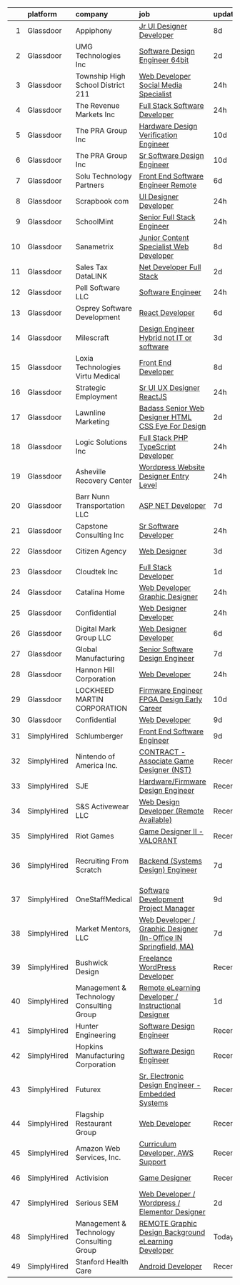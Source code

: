 

|    | platform    | company                                  | job                                                                                                                                                                                                                                                                                                                                                                                                                                                                                                                                                                                                                                                                                                                                                                                                                                                                                                                                                                                                                                  | update_time   | location                        |
|---:|:------------|:-----------------------------------------|:-------------------------------------------------------------------------------------------------------------------------------------------------------------------------------------------------------------------------------------------------------------------------------------------------------------------------------------------------------------------------------------------------------------------------------------------------------------------------------------------------------------------------------------------------------------------------------------------------------------------------------------------------------------------------------------------------------------------------------------------------------------------------------------------------------------------------------------------------------------------------------------------------------------------------------------------------------------------------------------------------------------------------------------|:--------------|:--------------------------------|
|  1 | Glassdoor   | Appiphony                                | [Jr  UI Designer   Developer](https://www.glassdoor.com/partner/jobListing.htm?pos=120&ao=1110586&s=58&guid=000001832117119c98f38f9c4ee3a592&src=GD_JOB_AD&t=SR&vt=w&ea=1&cs=1_ad012fb8&cb=1662707503873&jobListingId=1008106905500&cpc=F4EED0218A761C36&jrtk=3-0-1gcghe4e7kbl7801-1gcghe4eqh4dk800-ace4701ba98733a2--6NYlbfkN0DBc7w0xclGgia4rxR5d721pIg1ynEBDV_Wu1axbExK5d0pbSc7c3t6wMwCdRzWOG5gAiI9DzWZozo1Hs_dX5xFBK-3mPdmWahEd8iOAY9Y4S9YneM6Xl_nYOCUXvbXwOJj2Ds0fi_QRx_9l_ZfSqHqnCt5_KkPwgPFVZdduwuKrjoxYKHndxRL_08kRAVw_BuxPEgQus48VATCrlg4BPVnw7V1xd1oT-zt5roh3KY6sR26lUR3xMOOPoxGBNLgniPyPEyH70mwxT56icXorgWZzV2FQSTvo1R-xX1K8nItpZwhV64ZY47uIf6wpaHC1fixZyRRwGktqUDShuJejGnUoXnGIjJCTbWE-ROmDr2RuQScK1604FewTcfReEbBzX_oBceOPh0OTjQBAo-cyFMSJnXjyzcshiDQASuEODpy6ZwdGlCf8en4R-hl6fxuiHKyZ17tBGCsR-8mqd3BKr8IYCinFhK1lzr0TnT7m7GIc8Ft0CQQg-6BiwLUBIMWa-e05BHKF44LZiThMFbOl1ra)                                                                                                                                               | 8d            | Chicago, IL                     |
|  2 | Glassdoor   | UMG Technologies  Inc                    | [Software Design Engineer 64bit](https://www.glassdoor.com/partner/jobListing.htm?pos=104&ao=1110586&s=58&guid=000001832117119c98f38f9c4ee3a592&src=GD_JOB_AD&t=SR&vt=w&ea=1&cs=1_ef86f0a1&cb=1662707503871&jobListingId=1008120966652&cpc=10100C7693495614&jrtk=3-0-1gcghe4e7kbl7801-1gcghe4eqh4dk800-a8ed8dc342bcd852--6NYlbfkN0BKgzQyzTF1Q9mOsR1amaS-juVGLjHt5Cdom-gEF9y-xf5pWHmxrPs5fxS73xL1UjhtPkMVaCSboJaUS4Xs7oGzI_MkOW-cLWVRJXHFqvIud654UWMZRaFcBQk7RO9twmF5UZIxEhSLpLLHAiDzXNqUljmb9JpXGT67Pa-dQNHYJG5NawkGsBxF18PNbdDodI5KiOYz9vwtLgQk9zlzb8ResMixvbADQGZPhanjvebIxMOUSsPzsbIS6cEqzmm0nxLzWpIh4sTRu7AXzMNya7P1Wi_Iiz4iajBNmXOYlxVuG4S_mGrzx9btUGlDT8djq4o8-6VQzxmD7kcY4lnb2akVSBsN9cxSrJhhvgcq8sq3GrrQSwZGl8kyoQd4Eb0OFEDhCXPEra7TfYaaykWkrsO1v5_wi3FE5FpdtKV6PmEaEwjY8pTnWGB3HV-qQk0_gwWaLZLAVFwEsoYp17N1tpD5ybvX03YE0iCLUeQTpZ6FPe8pKFdMwasGJs2AZ99kOJYGnwtNHELgHA%3D%3D)                                                                                                                                                | 2d            | Danvers, MA                     |
|  3 | Glassdoor   | Township High School District 211        | [Web Developer  Social Media Specialist](https://www.glassdoor.com/partner/jobListing.htm?pos=122&ao=1110586&s=58&guid=000001832117119c98f38f9c4ee3a592&src=GD_JOB_AD&t=SR&vt=w&ea=1&cs=1_fadc4d5b&cb=1662707503874&jobListingId=1008126791574&cpc=39721386339D0809&jrtk=3-0-1gcghe4e7kbl7801-1gcghe4eqh4dk800-31c2bc176e2bcbab--6NYlbfkN0BvRTtPYviBXXga901bZda-x9dVbr3mkLrPNoe7KgsTz68QsHh34GSM90vVwyTaEndtYI0pe953W1rkkBGAbyuAKY_ZszoiwJmg3JbfF4AW655q9sZlWK9uJIjd_GGvixM2nNpmP1A7p0parvgProH3THElPIkKORt04eYR36BtKMpoYfce3ruRUK7Teg9YQlmaJ5nRTG_5S6suJL2LiNeuLWqnE-JR9qpXATO_P0PwVgeACyPq3pFu2kC0Np4lTGKz-KAh3W7c_C_cT_xB3_KC9I1dkBTDtSg1fztzT2TXWzyVgJDE1NBtSMLVtY5J1ThmxRFF5_vf36XoDT35-D4fBVYtStp4alhgPhFRh7CEpJ2dQ-rzy-ObO8lQgOMrVi3hJrTmBVcd_CbIeOR8spJYhWx7RTBuNuGTUXzHE8avUhXspKh4T3MWDmmneDxIW9-1Ts7r0smZ35ApQClm7z0VIdJndQKTB89qW5rhAPNKg4hWgQ_Y74RbJkq67qEIECY%3D)                                                                                                                                                      | 24h           | Palatine, IL                    |
|  4 | Glassdoor   | The Revenue Markets  Inc                 | [Full Stack Software Developer](https://www.glassdoor.com/partner/jobListing.htm?pos=124&ao=1110586&s=58&guid=000001832117119c98f38f9c4ee3a592&src=GD_JOB_AD&t=SR&vt=w&ea=1&cs=1_63441c38&cb=1662707503874&jobListingId=1008126003869&cpc=878687325D2A5CC7&jrtk=3-0-1gcghe4e7kbl7801-1gcghe4eqh4dk800-10fa14a25c31037e--6NYlbfkN0CO3DEfAY9A68AIVwcxeRGvQUfeLcLgbZIyCfLEHxv2SUABPt3EZ5sYOr3cW5P8J2s8ZgEg_DmIeIHemo1LAFYxlJd4uwW9T5Yk-DDOXIB_elNTHeO_W_yVv0ErFeBBpq9iwOA91RawMgUinkbJnwyKyyrQiP7ZKi_dLKMjdHKpoaYz6xzGI9lR-7DxMrfeN-DxFRmjmgFRBZ9jGT-cCYnhpAvG1KPFN2zXiFGy0FlsQeEZu_X8VfnGynl7cLH1VU-MWOuKFPsw4Wj96fkC-_GGCO_yc-xn3A5l0aFgYyc3bwhcZH9LwYURlLCWFc2s80f7BUm770N1hH03EBbOVgtPW4s4XgDiwhHvucCCSramBUHvTSbrBaTBOoqKsqkbRqJJz893Dt6VTq8iB3HvQ0NGw1MHR2qfU4Qr6LdMaSCLTPsx7We4XnIA0hHBXSF2UUOIeVKakFqf22cPjsUDn5SOHnLDECZfOM4VNMHT9Ra1W_VYJitaE9Mk6nYZempp-NdBsGPqDPw4ew%3D%3D)                                                                                                                                                 | 24h           | Accord, NY                      |
|  5 | Glassdoor   | The PRA Group  Inc                       | [Hardware Design Verification Engineer](https://www.glassdoor.com/partner/jobListing.htm?pos=119&ao=1110586&s=58&guid=000001832117119c98f38f9c4ee3a592&src=GD_JOB_AD&t=SR&vt=w&ea=1&cs=1_6312f4c6&cb=1662707503873&jobListingId=1008100904015&cpc=AB6E7ED505984E67&jrtk=3-0-1gcghe4e7kbl7801-1gcghe4eqh4dk800-8b176f5db915cdf3--6NYlbfkN0BK9GXDcakwdiqmeo8o-2GvkYnmPkq7xevAHdeF_847qpKPL2SRITVHQHTcxmIx5YkvgyJsBrtmTvu9iRXpfqhyAenhqH2UhllhrUzti-LAYvij4_6zfLf_lUx7fZaSvEjjAXo9NeA73DNuaj8w0nMH-EHmqLj_N54gWVN9OwOua1ZDtv0MDvjl2ptGkp9wZP0Bk_TqlWqVTBWMqP_87auCBbYlZfYwtBX5TUhQsWtlso7mMSmFP7cfg7B6Q-pcZgcB_wwTT-n43WYe1FGNOfXuvU_o3Q8kgWY7Hisp4gU-KfbZHhIkJZyPxxdiErkc2JGuxoPHowHFXmPYAyJzxJUPmzxl-ZiWyEsFRr2gXCWvHvZMaHj6ZbyAsCUZB0Gw3tnZC5cUFy3opUQeERX7pCx86vP3HTBTjUUCC1RSjizpcxbx7IKBvBuVS2kBd9aTlF1vuHxWQsyKpi7ocGE0N7UJXvT6emg-vRdsr5xiryPpD1IPIiOwkABK)                                                                                                                                                                     | 10d           | Santa Clara, CA                 |
|  6 | Glassdoor   | The PRA Group  Inc                       | [Sr  Software Design Engineer](https://www.glassdoor.com/partner/jobListing.htm?pos=113&ao=1110586&s=58&guid=000001832117119c98f38f9c4ee3a592&src=GD_JOB_AD&t=SR&vt=w&ea=1&cs=1_4339cc22&cb=1662707503873&jobListingId=1008100904038&cpc=1B5ACBA47960D310&jrtk=3-0-1gcghe4e7kbl7801-1gcghe4eqh4dk800-5c1424d15445348f--6NYlbfkN0BK9GXDcakwdiqmeo8o-2GvkYnmPkq7xevAHdeF_847qpKPL2SRITVHs_nnIZE9C4C1lFPDEZHiEcX60sWsoEuHHWb7_WGDO3SMbELyh99wXn9XCdOpu-nuQoEo4YjU_Gtl6aHqGw-HeR6EF8V3_fnFjgM7gar-qSViI9Mz_zziDP5EuSaUuj2t_wwtkrt3PVc3GiZ70lNzOhT3Nh9wKMWsL8wEiwfNme2dfrPfylB50ghx4XSDuI-KsYy-q6UGfsTrP4lo0EoI7DW_-0YCwFxYjwfLYFABKHeUBtjAmzA0FCBLb80Hp3cLc3NWk9abE31SjuGuuqYqpU4Ub6KPvBA3s2rHLKM6PBsUSKup5mIfdG9kU6_U5wGbjptkfYQxXGtMXYpTkJpE-r7RDY98T3pAvAnoW859FN8dKm_2wWD7cyAxfGfaZCA4F-qKXILYUNOEsEn2EP-QMsxa0o-EY1NUkMkpueAEw1ToGvdAAWIJ0qocbyQVMTFq)                                                                                                                                                                              | 10d           | Novi, MI                        |
|  7 | Glassdoor   | Solu Technology Partners                 | [Front End Software Engineer  Remote ](https://www.glassdoor.com/partner/jobListing.htm?pos=127&ao=1110586&s=58&guid=000001832117119c98f38f9c4ee3a592&src=GD_JOB_AD&t=SR&vt=w&ea=1&cs=1_abca43c1&cb=1662707503874&jobListingId=1008114121739&cpc=A938E184CF850189&jrtk=3-0-1gcghe4e7kbl7801-1gcghe4eqh4dk800-625412b61365ca04--6NYlbfkN0BF44N46mYh9C644D-0F1HW5hklSuSLnbSsfBa1e0VGNHmtU3Z5yuy0P5jjtP3CDnZYrwvkE1T6Bfr-kWnFjmksFWQUwIb_CNsGa57mV3uvRY2J26Uh8yRICvRf1VxvuD4HvHiuzwUYACIluLSpQcBlI4i72yxCXFS7SdqVITvSVuiIgqMhA7HLJ63ijddt7ND1Nb0kPYTcrdBpaBMQsBNnkR1p5wqHslbIIDjtwX_dYtZApEX3Cy-Obz416NT2Izn03VbtdEoTYaZgm58j_S7vvCzOxclnZoUvDv0SvXRH9TL1v53LgV8IvDGgM4Alz-L7MYNouwNx8sTgvHuVLIAIbFSsICMCfPzfibvn4I5lnjz_E1e5IJp6tMvq0Y9UAHFcVNCpHeZDKHRrDCnxAiCY9H2OZipefdQCu-rUKBdyIgeTD9XWpPnEmfHMX5vib4tuAe7pCpuvgIYmyDJLzXDEvGe2UC6b0zxmdJRkPgUP6ab9C2kt07OTkrALt8NsIeorp78EqZR33Yhd9S0kBe8x)                                                                                                                                      | 6d            | Rochester, NY                   |
|  8 | Glassdoor   | Scrapbook com                            | [UI Designer Developer](https://www.glassdoor.com/partner/jobListing.htm?pos=109&ao=1110586&s=58&guid=000001832117119c98f38f9c4ee3a592&src=GD_JOB_AD&t=SR&vt=w&ea=1&cs=1_c020c950&cb=1662707503872&jobListingId=1008127117355&cpc=9C938E8DE9AD6C02&jrtk=3-0-1gcghe4e7kbl7801-1gcghe4eqh4dk800-c37b86e09c42734d--6NYlbfkN0C1yppl-0ekVUoPe3ZKhKQjCocelex8BczS8oiB1y4H6DeepbMPS1CfVuhEiwkxvND-AJpum8prl33x0-Ufp36UFK9TMs8BSyOON6j7qxpSyOEcFAp-ZjUxDr0DBTzdDtEb4t-Z3NZOPqvaCV_HD8w8vrj6u6sytNpt0rLlo2jjKHUF5CVexhoC-qlce9sxYZfwKJrB_RZ1HPNhMr2So510TUKiSQ-8sVdCIg2jAIk11yDo2dYN50w40f2radTpAlEgYPj_uiLCBmAtRnkHEWfkRzUgJwxgZzbhIn-MCnzKM-uPFBGmYMGGjpYW6R4ifQjucPaNgmmrlcxJ3QBFpMzp0A9GWWqDo8vwwtqPNLjwYKGuTjdlYc213oZYc0_lew3GrmYg-re0UBrc-bixC6RrRB9gc-YdVl_9c1FQ1HC3zNSTC2A2KDILPnOvsSdS7h9b8ohCVLfKppaTZoF0fT2QCBuMmhzcJSmZJsDZkqEiGTQH6ctqeo5TGL_Yd4DAwnbssf6vzWi5Ww%3D%3D)                                                                                                                                                         | 24h           | Gilbert, AZ                     |
|  9 | Glassdoor   | SchoolMint                               | [Senior Full Stack Engineer](https://www.glassdoor.com/partner/jobListing.htm?pos=115&ao=1110586&s=58&guid=000001832117119c98f38f9c4ee3a592&src=GD_JOB_AD&t=SR&vt=w&cs=1_2601b565&cb=1662707503873&jobListingId=1008127934260&cpc=39EF89E0C6A5CFA2&jrtk=3-0-1gcghe4e7kbl7801-1gcghe4eqh4dk800-5e5aa0cf1049bbc1--6NYlbfkN0AZhccrYCUSJlZEde1UnGXnwlG1V9FU8luw-eezWnVYr5cEIZbxF0udWyZjE0JTm0OQg2ohVpkHgoI60aFaDnqQ90dMsb1vgj3S4S7Ot2xMoJgsHmBVPqUdNr6Lype55lDz9p7xN6F5bsvQd1MQOyZIHzsov1qyqLhMUdBzENRM1_EWw1YcyYRzQSmjTUxYD8aGaZ851gLc8H-r4IRGfzQZCWMjC7IbCfHtKrYeNnGn0IJYO8jlCfUfkDYnKDKwOPmPlO2EszjuUnlzKo3ERE9ftcG7mVtzvzYHgEz6gphN1Zc6Qm-G0DZ_lrRH7dJx0VqQQoLDBq9cXA2PBuKgmn58IgmXbfL61f0v5ChABDYsahGiHyp-1eGAzKJVJvLT57jrptX1kW5VdhZCGJ5EVN5mue1PwuiFmwzjLjvDTESajDsNHVBkjeKF2s-_f4BvAOw%3D)                                                                                                                                                                                                                                       | 24h           | Lafayette, LA                   |
| 10 | Glassdoor   | Sanametrix                               | [Junior Content Specialist Web Developer](https://www.glassdoor.com/partner/jobListing.htm?pos=123&ao=1110586&s=58&guid=000001832117119c98f38f9c4ee3a592&src=GD_JOB_AD&t=SR&vt=w&ea=1&cs=1_84c4c075&cb=1662707503874&jobListingId=1008107815764&cpc=1160948BCBA38B5B&jrtk=3-0-1gcghe4e7kbl7801-1gcghe4eqh4dk800-b245c521c04dd0c2--6NYlbfkN0CyQKdz8_lqdlgY-c-amsQST66Z8QjChsyYA8vzcGklWI54h1yaGRml5nZ8zCgFfjKK9ZLdt4yoVKrNz6IE8WYqPgnbtAenCgXBCuUJyRj9v1G_X1xDpaq7D6TVuE3LE96DJszuenHbsextHgw9-_0LokNeJq8xNTHga_useAxykmPnHKlxTeGpxpVL3bGTZHIGUF1KElDDDmHZpMiZi0v2t34HK77yvNlFluf7mjOuf-8oUrRSaq5gxFfKXbWDjJTjiWOwpXDBZWqww-brHo6XnjV_-vq0gujNqmBMWkzkHP6iZkFksrLU219nIeAvnTaCGI1cHvj0kS_DRtxgi1M7GbIg18dOcgkeuQoNEO5ojleq-x0GujBt3akTABH6vmXpgVQ1LBeoQR6rggSpS3HqT-yq767zCN4gJmFvhSip3PV9FDN2QueVj2KwRGPEQysKdYkqaHCdunKnHK8NgKER_ztuUwYpv25Fy7Y4FKzDAfKPXz2SB325BNqxm4NAGCQT3O6L5eE95y6GiLR9SoGr)                                                                                                                                   | 8d            | Remote                          |
| 11 | Glassdoor   | Sales Tax DataLINK                       | [Net Developer   Full Stack](https://www.glassdoor.com/partner/jobListing.htm?pos=108&ao=1110586&s=58&guid=000001832117119c98f38f9c4ee3a592&src=GD_JOB_AD&t=SR&vt=w&ea=1&cs=1_651e6334&cb=1662707503872&jobListingId=1008120751785&cpc=EB1BD5B9C2162114&jrtk=3-0-1gcghe4e7kbl7801-1gcghe4eqh4dk800-f6fb0d7549386a78--6NYlbfkN0AUtOwnVikmh6o0eZyn5R2kYs_bqakFm715HP7fqINQgOVzfeLNW7vDsVCSGxRxtr_ji-OXb6cgc88goqyc93a5zxTzxOXKT5s9UilVKNHVB0gTB88RbIliyFyxxLQyytR6oYCcuy4vxB7a2nrdgRRI-pzgfQ94UXle0OypO95G-RVMyj7FarPSfK3zVz_fI1GzGtxpi-6OGkCN2a_zHKg3hPg7NqR8pqQhsGrjKtleK1W_x7Gm76LNEpI3aAP3UU6VfWaoA3470x0qzwMslgVVtUKgOQGAd_7p7bl2R3xSJWnQneihLigwDh_nlgUTKqVagH_0F_CtZL9I5Hk-wLVBGsbm31V7damvxH2aYLjZDQnodCdSaVyuK8TnWjVGmf2fsBdScW_iac8GfvqNkjhT_WNGMN4E14lxjgui_HiBtyj-qBZ2ZJBoJlx9y_9sH_IFwSOe7WQJ2WI9kzHcMABFUqvVve2g7ZQPjQkXF8kV5zt4l3GRyAr04RejQm04BX5ALk5GnjHc0A%3D%3D)                                                                                                                                                    | 2d            | Bentonville, AR                 |
| 12 | Glassdoor   | Pell Software  LLC                       | [Software Engineer](https://www.glassdoor.com/partner/jobListing.htm?pos=110&ao=1110586&s=58&guid=000001832117119c98f38f9c4ee3a592&src=GD_JOB_AD&t=SR&vt=w&ea=1&cs=1_a509ccc6&cb=1662707503872&jobListingId=1008126353338&cpc=7AD1D84939BBEEF3&jrtk=3-0-1gcghe4e7kbl7801-1gcghe4eqh4dk800-e487268c4429cf16--6NYlbfkN0D788tVLZnHYB2JKTLmCXo4PydfvtZKcdbYx6lxKaz3ItHoPq3a-80QQ2ucknPUoNGI6aJwjv3iWKzMfwJztscNWEQ-isoaQsHIXwZ233AZyUto-jLoh-zviKOeaKMRwpQCPaHG_2GBpf0NFKC2sxlfV4_0et2O8WCTVluQYAq_qugbY2VhSsygwDS1SoXuJqFy27SYHEVV0p2-A_rPJ0Wv-HgTEWGi9XiHmJEuCtV_AJT1z0-bUKpesCQlrtoxfgTh56IwBKZB1B64zi4sV4pI2R_m4f7QWx6ZSvREKOde2kIKMwyY_z9TlqAiM-yInT5SQYTs0k1Bc2GZjw2iATKAkwiu-0xXPHmuJeItu1Mrky0o5K99ZmezSsXl0-JGWVWgl1rIwaLRLPHtZSXKYBC7KzeYR25rjC2XB-npl1LO7YgUGniy9B0Wnf7EnelKj2txzHsWbAhgM1z_8ZwDSsnFLb6eH4YQQEepsVeJkxZPOqm4y8eWsEXAmB6PfE42xRc%3D)                                                                                                                                                                           | 24h           | Remote                          |
| 13 | Glassdoor   | Osprey Software Development              | [React Developer](https://www.glassdoor.com/partner/jobListing.htm?pos=106&ao=1110586&s=58&guid=000001832117119c98f38f9c4ee3a592&src=GD_JOB_AD&t=SR&vt=w&ea=1&cs=1_31e5b3a6&cb=1662707503872&jobListingId=1008113987847&cpc=3F4BEC3597F56A5D&jrtk=3-0-1gcghe4e7kbl7801-1gcghe4eqh4dk800-3de0893796710b61--6NYlbfkN0A4ozdFxTnglSwjbUy0L1QJRbd3FSP9jCRwqNuyjBc7i2HBcOPywu9dv8lUjU2D2uQ9AUk-gVkFJ1LmcONLsVZNXfdKb36w_NaBO00R8jC0MjgFfarYQ05hs61Gpt3MCIP6BV94lrEHhH-pPAJNi6sBoE2nkoUVusBXR4r30c4CnQRpwAYBlDpdkPmYicX07Oh-vC5P2MXUUXZdMevgTEzyexdB9KQl2W2IjXO5PRhMgNYLPDagapj9gJylemcdSzYLxK9X7LMjkAiXVQrDueW7nGDsN6PuAtEtBQvaMRxq1CEqzqWv2atbVnJeWgmZj3kWewT8_azi3tMNGds8SUsuAEIGdvmNlJalYmqePa_LuQ09BmISpTtHMyxPO4RvM1uLCwrSttvi7Wns2_sNosAFqzZ2B61aShM2dbY96kY-VQHYCAC_W1qECgbft_VhYOdS3h0rZqOLvRlQlocbnD3miKNr_ENeOHvGhu5nqDCOFSqiwaM6AD7ADugTW6QvGwj9agJcZurNpw%3D%3D)                                                                                                                                                               | 6d            | Waltham, MA                     |
| 14 | Glassdoor   | Milescraft                               | [Design Engineer  Hybrid  not IT or software ](https://www.glassdoor.com/partner/jobListing.htm?pos=103&ao=1110586&s=58&guid=000001832117119c98f38f9c4ee3a592&src=GD_JOB_AD&t=SR&vt=w&ea=1&cs=1_0c58d373&cb=1662707503871&jobListingId=1008119107618&cpc=8192C26A3A55C10B&jrtk=3-0-1gcghe4e7kbl7801-1gcghe4eqh4dk800-1d7778ef150121a8--6NYlbfkN0DAJliiOO7W3nVH29MSd7aJbX1pmG_Je10aOuOGImloAzep_EumqJudNWeeGsC-NLi-h-5TmbdXs1w4yGLYxM2o3XFtAvcMyfEqqSVHS3fS20uqD5hsV3vD-Gu5ieo-etERZ1GtOAhlQnB1VT6bzrLXhesqw1VUqW_4mrMwJO00apy7ZSPbhsnFplTB4Us8hEhBCPqjODHkVCI18rEAfC8PYt0BxF5aKhpOE4bcpHNK8UEhimxEfHON7WNR18fwYOwrb88JBMv1poql1LM_yOpZJq4AVg2ITEBu3L7gwyNwcfBXSQRyDKHEqeqM83hYCfBIPjVHdfguuekj7tHCUKkjZ9VtSoE_DTbYxr0o4wgCZn_U9QrJwxH11b4AHvRHwBooO_uxRHryn_G45vK778WajY9rdni-P6w_T4tYCzpIJ5GSCl2jQBo9RmtHMdnbXJstt4-i7zrz3-33Ima8sIZgUEmN-oIUlA6zw7QZ3OTOdu-mEaMnG6Lzg7OQAa7vAk3IgpcW7VbHIA%3D%3D)                                                                                                                                  | 3d            | Elgin, IL                       |
| 15 | Glassdoor   | Loxia Technologies    Virtu Medical      | [Front End Developer](https://www.glassdoor.com/partner/jobListing.htm?pos=112&ao=1110586&s=58&guid=000001832117119c98f38f9c4ee3a592&src=GD_JOB_AD&t=SR&vt=w&ea=1&cs=1_84957a23&cb=1662707503872&jobListingId=1008105953811&cpc=983919718F9DC6F6&jrtk=3-0-1gcghe4e7kbl7801-1gcghe4eqh4dk800-983de522a610ee3e--6NYlbfkN0AuAjYKnBHsdkcMxrD7ZJITXxV72vImVt5xOyKRJQecNA8AfK1fwiaV-4-CXTXtdfQKUlh-r5hJjaGj-dYsy5tFmwpPBEonSed8zEDkh-b83J1cauBUmZbKV6Hb55rjqPHvBYEEndSKl83boFkPJNLOxS2E2PUPbNbgDeY41YL4Ie19XCwwQEuLJXD-EZ1X4QpFTDGv0tW_iwFsg_l0mULPC0D6cypwaOvSNmiXCfVA4jC_5g-sTUYmTcyGxjPW57xrXHrWEhM4iPd66G40GZ4wzdzz5PbnIKHpfWnganl3NlkZQx9gE97ZYv1YEQvIDhrkF6vsiZ0K9WIPS3ny23DIBwzWDpHEmc3tg-yYf7CMHCY0JCuqiXz26CcBZLD_oNXQbbunGSnrQEL2Csgix4RymKLYETlw-txT2ayLYcHIXJ7pq-z6PMluncKJedy-pebN5d-v6sWiFg_2TahaoFPXDxWeYqxGnCPCBfO6_iF_BfgXHMOHfgozNKXoQF6cbtE%3D)                                                                                                                                                                         | 8d            | Miramar, FL                     |
| 16 | Glassdoor   | Strategic Employment                     | [Sr  UI UX Designer  ReactJS ](https://www.glassdoor.com/partner/jobListing.htm?pos=129&ao=1110586&s=58&guid=000001832117119c98f38f9c4ee3a592&src=GD_JOB_AD&t=SR&vt=w&ea=1&cs=1_cfccff6b&cb=1662707503875&jobListingId=1008127201025&cpc=9A35C3CDC9AD954F&jrtk=3-0-1gcghe4e7kbl7801-1gcghe4eqh4dk800-10e7346e5594589d--6NYlbfkN0AEgitr2lGK9-2Owk_bCXKkX9ldcvmrRzAzunryDtq0mgDhLVKVGwIDjzzzoVm5zY2akHQKg0eyoOGLoJYK8fVCB6jso4MEarQmmbx_Elax6A0T7qxnodN5M4Z3ek9LV9lx3pQUxqaX5c5MEy0I6X-ied1_QyqGEshe1rZ06FkEM4sRszpcXbcOqOguZ0RtIX-7D2nkCDCXnElOWeo6WZV9ok8nyscrtfBH9lyp5OCNEdsTKed-YRrPrgpMCff-N8JtSgaNL78PEq3zzB6vW4MXp_CU332yRhkNrmRWtPzukabcMelHR5yBF-Vp6BffXaRVXXb4EzYpf_DmOe6N9uGCwR5bzqD4JvW1Bnys55_-FyozODCt6eXiEIu_LOSI5O7ou3unUMQ4i_LBjIDj0LeB6aMWnKrY9pf7JgWM38OVEk7U4avfEGPGghzedxOYa9SUaeT0FGW5xtGIXpC_mWlwxMCj9zZ5FI8W5gm8X9gzeYf3PqiKc9YZ0tTRe6Vfpq2ITv49QI6tCaGWNskkHG394_m98v-G_BHLV8OpNU4VPTBTKhWNHalW3dJAnk2lrIfexQIhKRvIGQ%3D%3D)                                                                                  | 24h           | Remote                          |
| 17 | Glassdoor   | Lawnline Marketing                       | [Badass Senior Web Designer   HTML  CSS    Eye For Design](https://www.glassdoor.com/partner/jobListing.htm?pos=125&ao=1110586&s=58&guid=000001832117119c98f38f9c4ee3a592&src=GD_JOB_AD&t=SR&vt=w&ea=1&cs=1_c2182975&cb=1662707503874&jobListingId=1008120882675&cpc=545C0D17DAD7ABB7&jrtk=3-0-1gcghe4e7kbl7801-1gcghe4eqh4dk800-799d3b6200d2ca0f--6NYlbfkN0CSgGTbSPgM0xpgWRkp5SRTexU57Zk_6_bZ18eqb9d2QMNixyVwwV4KRgTmDlEdWYROdGtgbEQb-8Pp6gz2lZmPmMAn0Eom_K180qwYKG-HjvPXetn6GdzIsbOYxjIjPc-xMeaRUTisCAvWWTTINzVJJhpzwIIMRxRDzi18rR0lRruj0YyZxufEfF9YWIB5Sl3xhYXhsZxAhf4wW4UMdEYu4AxgrwYMAXPyT9SPCW6p7A_FoJ2kdFscbhxVHGGbEexzNz2k-iwYtFa9SkJOPGdGCQFOIep7hgNTcPyZogG8gGXg99LQpBBStHyJCTz2sDuBn6NN6j8rkPi4O_zvYu4t5hdjEDcOP7JV5DEfUGlDjLKQzQ2jgjag7OoQniLq57TOlY2qoRNeBKoHHMqixjVIUJGvPcstgkoWIzmV4UDC-raDwxi_TxU4VbgjfsiUe_mrkkE9iKd2Uv96LxrSLYHHb-2svFM_45rX1k60Nho0gLjnbAtFG7C7hkMU0i7j5PGbLBFUxdAFWQ%3D%3D)                                                                                                                      | 2d            | Tampa, FL                       |
| 18 | Glassdoor   | Logic Solutions Inc                      | [Full Stack PHP   TypeScript Developer](https://www.glassdoor.com/partner/jobListing.htm?pos=107&ao=1110586&s=58&guid=000001832117119c98f38f9c4ee3a592&src=GD_JOB_AD&t=SR&vt=w&ea=1&cs=1_5cdf7c41&cb=1662707503872&jobListingId=1008127330695&cpc=020BE1DDE5A95971&jrtk=3-0-1gcghe4e7kbl7801-1gcghe4eqh4dk800-e8eafa9607efe3ca--6NYlbfkN0APToHrk7ILONyRglvlT3LJMO76dZGJsKlG8WQjsY8CqzJJDeCOMXQihlVZAKDm8CuNzVuAwbvDJkCVbdR3077y_Y1ejIW_CdAqz7XWpdilS01FWDABB1fOqriGSTV83-1Yfidfe3BCQM1BDNZZ9EPHedsg4uYFjdmsGWDrx3em0YxSsi6EPcScjwXcxtu6u3rxtReFLx4peFaLLIQf8MRK5YlcLt2p9nFPXoPD89cFakoPTZBK8n6E3uzhTzlWzg6kdMx9E48hc_bTYwwrj8pTZd-Ny1xpezMt8qiUuXW2_rtAGsvvZGrTemz9rVykFlg_Q1VjsjkFr6rMuryfI0BXbc8N1zlT1jkDXSufP5QCm6J9yfqqATLoMhX6LcN6OjOwVvW9vJ4G8b8H8uLW3jXp4k8G4BJMDn6I9Ed-k0Ff-eAGDVcN8TeSdlvt6KuUY3LkvbmJKIBcn3BqsNrDtwPOV_gDJ2fBmfLQVeECQLkKpRA0yEVlpC2WXzokOEIW8F7W2mvcqnziZQ%3D%3D)                                                                                                                                         | 24h           | Plymouth, MI                    |
| 19 | Glassdoor   | Asheville Recovery Center                | [Wordpress Website Designer   Entry Level](https://www.glassdoor.com/partner/jobListing.htm?pos=121&ao=1110586&s=58&guid=000001832117119c98f38f9c4ee3a592&src=GD_JOB_AD&t=SR&vt=w&ea=1&cs=1_9c17bb75&cb=1662707503874&jobListingId=1008126024016&cpc=1D891ED3EFC3904E&jrtk=3-0-1gcghe4e7kbl7801-1gcghe4eqh4dk800-155fbd39aa613a24--6NYlbfkN0AS3oPsAAmCngCu4U51_2RxXyfS7TdWOFtWPOafNW52Iz1HeQVGuvsY6FMs5DziYJOimqx60vO2uf7kvy5BY8xiHsf6kyeEefV6k75BtJikfg_mTyGCE4wDOwYQYqnfVXnDm36mrIhR01wmVGB7PfVuRz6QI8RGnSLQCkqPH8ruIgECM6U9SPj9JuEdrLmjrWhB-0uFmK9uaUVVJfqZCj5xyZfF1CDX3tTuhtXqw3T2qAC2CoG2JyuAeudpfQnOc3KzIwjAy22rtQADm2zKfch8uU9-CQ-8Jp8UDM5BLGBBmg1fLLzLj3G4pvloIiWSaFgyhbyXXiLPWH58cm7l1xWLdaoKeJ6lR-lusnbEYnDVhz04LLKcbhgKxgXA0bsvy-aUTaxn9QnPLzJ2j4d1Ne9mK2G7FbDigXFNP2Xxi7yOaNKhBPQpv8-VMqjRNzxd7mQrJoHVOUTRykstDFpnH3LiNFeA0cDu-d2s9w2YiHA_K6XBuQbdMg2m89Z_kofz61Q%3D)                                                                                                                                                    | 24h           | Asheville, NC                   |
| 20 | Glassdoor   | Barr Nunn Transportation LLC             | [ASP NET Developer](https://www.glassdoor.com/partner/jobListing.htm?pos=118&ao=1110586&s=58&guid=000001832117119c98f38f9c4ee3a592&src=GD_JOB_AD&t=SR&vt=w&ea=1&cs=1_960d3760&cb=1662707503873&jobListingId=1008111683680&cpc=3F4BEC3597F56A5D&jrtk=3-0-1gcghe4e7kbl7801-1gcghe4eqh4dk800-4d4fc284830456ec--6NYlbfkN0CHGbJ7xvW0CMwdhPDsQStUYS7wDMXbiqCoRMqunsWXjFlA_b16lGT9PXS06l3pywEHx7yPhS5RzPg3rEg6wf9mKs1XK2NnnYu_Sk8hI53i4ntW6BVYUTxfJ7glCt1ze-X7NRE_-C4yAQEQDsuK8MQ3OfCPmAeuCfKjwBIh1fQY2JSVn5rQn7kwECjnzlbdNv6NJtBZ64OSJ-ohMrtOzsrRK1AYpfyW23LsAxPpcN1EfMJAwPeQ6mxAH5DQWB7FsP-QResg0eY1JWspsnQwbcAkC5xd_7cmTGIafwVXNSUrb7Gt7fyQMidEcFj4Tawzc5bFn6jYFkFFuIW22GAwWaCqZ-NsS4yjvpQJJvHm1HcyUkzrSL_DZMMZ8M9C2dcJVaapLDXCsHHn7NlGevQcHJ092pOVh457v5x6w_0i1H4HbE52U5PT_cizFvlcPFLZcdQijwEezw8NktzKO_oXciPrd4fwVU8qFECwFEIZfYBle8tM7Y9Wblz9p1B0JFhmDaQ%3D)                                                                                                                                                                           | 7d            | Granger, IA                     |
| 21 | Glassdoor   | Capstone Consulting Inc                  | [Sr  Software Developer](https://www.glassdoor.com/partner/jobListing.htm?pos=126&ao=1110586&s=58&guid=000001832117119c98f38f9c4ee3a592&src=GD_JOB_AD&t=SR&vt=w&ea=1&cs=1_89aae6c2&cb=1662707503874&jobListingId=1008126324882&cpc=03F67E1B243A1AE3&jrtk=3-0-1gcghe4e7kbl7801-1gcghe4eqh4dk800-31efe31839356f3f--6NYlbfkN0B96V2X-ktcizmBETSpagECMuEmqz18d3bUfhM7kAXLfVHafP2AxGpkA9VobcrNRSt1cHmmt9FPt4q9siDH4YjkAHnPoM9aOA0CuBDm7hj39tolFSueSmhK6TzUzmh1OivjMpcZATw14-xNOXjS3I-LJTT_WOL-27S4RzQPyY6IAJKER68LlyNqYY5uirSZ_9Er22FXN6FbdMEoUmI2mIbX2P7jRhSCD_JhaMoFwA4ZsvXn8UCaOSPiXtFNeWoikGbR3-LR84hpgrX7jqKGLLfJRBo05fVtTtmWN-59w78kikGeuIxhPPbKXR8xcrJRjZ6WZoCH3GZWNTEkakwDyRw5j93R5fOfmWy7K_ra2vSki1INDH7gtzJmQTncDcyn0mhCuwGB3KfF9S2axJMvcePbKFZPCcr9hPK0pxhsyt1yvmJ_6_iwvWXkIMgUlvOuYPHFgcIbua0tpBCQsynLUq-cQTkeohrYjaEq5Q2lIgO2Ly_QSmsndR8vIYwqUqKF7u0P9nfUr2tYGen1pJLypHPe)                                                                                                                                                    | 24h           | Remote                          |
| 22 | Glassdoor   | Citizen Agency                           | [Web Designer](https://www.glassdoor.com/partner/jobListing.htm?pos=101&ao=1110586&s=58&guid=000001832117119c98f38f9c4ee3a592&src=GD_JOB_AD&t=SR&vt=w&cs=1_b56bd340&cb=1662707503871&jobListingId=1008119134571&cpc=142240F31AC977A4&jrtk=3-0-1gcghe4e7kbl7801-1gcghe4eqh4dk800-4f156e9c19c8d85f--6NYlbfkN0ABPR1SXVqYXME6Y9HwrdB1ZS5I7uEvuiZQQ23aOU9KTSUEQ2WHnjqXEbws5t88SbmeWWUnqBUweDBfv3jgPAT_yEx1ZSopAzoXYUidX5JP4RSp8v4kNbaODIRLLoaJty-UiuGsLZEyYy_sJVq48YSqx5isNJOWThO9q0_6ZNoiSCXsLaUMEgJJWn_j8pHM0yv7ypEBQ8nmCVHwPZ2_dSUT0g12Fus8Tg7eOLyqorUVxXONiQRBg-08QKILA9jiAcTRhyZmqVP7_X4_1H3xwvZPMhrtXYUuzyGsyLfp13rrN8ZSbjghlVwOHQE48Y-jFeVcLBwTtVoHcdTef4KVGswSiSKWfgGAATbHA9j0pFj0LiBSuCghNo2871RcVWE_lnYa5BptJ2aASR1AAewNXo_boYagI4HMA40IKZoEWXgxBZppD3Uf9a3Bf8R0n-I7i6WbnNOUcO6bInrE_hjm4m9Sgjbai17e9cfFepDXwaYkr6EW8_Tj52KqvjPQO6GTg1JHlM4pTg_Pq8BRKpExCl3g0PtwOCiHU3h0nyW1rXiWG39ek4h2ZelFQHZYyzXCmi9q5IoQ1J1Rse_cbEZbtbG_knkn7sNzhHKyP9vsUe2e2esugxcMW09Gx64TuioWeG63Rtn4ZJsBtg%3D%3D)                                       | 3d            | Knoxville, TN                   |
| 23 | Glassdoor   | Cloudtek Inc                             | [Full Stack Developer](https://www.glassdoor.com/partner/jobListing.htm?pos=130&ao=1110586&s=58&guid=000001832117119c98f38f9c4ee3a592&src=GD_JOB_AD&t=SR&vt=w&ea=1&cs=1_e85b8e08&cb=1662707503875&jobListingId=1008123688990&cpc=7095061949A44974&jrtk=3-0-1gcghe4e7kbl7801-1gcghe4eqh4dk800-5cf81d742b237cf4--6NYlbfkN0DLWr0FuvwmpNY589ecXM0wpB-l41nBtAe9mv-PvJGiqeSn_zX0dTWcXG1hQLPYaBqRllLuU-k8SKRhQx3ykebqCaulE_cCw6f23zYU3CGS34Xri3PemaEiVuaNPrY6pRK4BWw08S3cwkuZKuRqEoo7w4hYb36N3jCEE7dwTCa-2-kdp272EGCSXIAfwI6aqnItNgLTbd-qghU03GH6oAK3I4ZLQMfemP4FeeS6ios3AUfHfTQG0PoJo4KhI1B5SN1j_tkMXnlGAaT5736dxKUVBnfp__5bqta70opKW9lZz05y5LiFi3VHWvlZ7c67ggkM3OZOiEvsbDXw2bDDrH5r8E6YxtK3vhLt5w7EOna-lEJ1tXf9afCXODK8sf97Ibmj5WuR_IafaiJp36Ps_GxVjSAjBlIoDsUGBhAyuzc0N8UT1oygNNqAIycXHCT50rmBnTK-sEXLrF2367lyy1zFlPbXVcwn47XOHHy-np8av4DlctSEhUDy5OQNexEdE5TAEPHkNq90BA%3D%3D)                                                                                                                                                          | 1d            | Chicago, IL                     |
| 24 | Glassdoor   | Catalina Home                            | [Web Developer Graphic Designer](https://www.glassdoor.com/partner/jobListing.htm?pos=116&ao=1110586&s=58&guid=000001832117119c98f38f9c4ee3a592&src=GD_JOB_AD&t=SR&vt=w&ea=1&cs=1_c332cd16&cb=1662707503873&jobListingId=1008126744238&cpc=21001CD36CB5FE0E&jrtk=3-0-1gcghe4e7kbl7801-1gcghe4eqh4dk800-e853527e115b99b9--6NYlbfkN0C2jZJFrLxaPA0GelnsGYXGIqBCI4fxbylvGcZVymefRVHTge5Vuj8fmjk9WeL_qMAglPTVIaoVPsSBLS28IXChoGYeq-UQtzX_TJY9-6q5LtESYZh4jxehow0o9lDjnHX9wN9ZBMJcNgKm6f1s_0LhC4kjYiGbTFXChbRwEYeC-xWSKCL9BrSwtreZAJ8rYO4bIy77gcxUlDhNRZc0_to5Gk74rkMBMwChlWToVg--FaRF4bbwtwiJY7JGdREQjrXpTguP3xEwkZm5r7aLdKMKTsokWp1BEQiYjXrfrswH98oqPJHumSbcyiS5on3B0WOFq14rIvvAYnunjQR6_bGNuz7T6XfmcUSKqY63Cr9CON0b9Kw0bb_SHNNYqra-lJFYj10i8yeLoXBgTbCKMP1PCOgaqlT9GFIt4tXePRkL81ydt0q-4ReGoqFITPVlU0KIsqGvaZINWLSTp1zkU1wbnvP_g-C-om00q78pM943LXXhE6IdD7To27NngNuM4oyKdbY_7EEq5w%3D%3D)                                                                                                                                                | 24h           | United States                   |
| 25 | Glassdoor   | Confidential                             | [Web Designer Developer](https://www.glassdoor.com/partner/jobListing.htm?pos=105&ao=1110586&s=58&guid=000001832117119c98f38f9c4ee3a592&src=GD_JOB_AD&t=SR&vt=w&ea=1&cs=1_a6efff22&cb=1662707503872&jobListingId=1008126421890&cpc=01657B10174A43CF&jrtk=3-0-1gcghe4e7kbl7801-1gcghe4eqh4dk800-60384730a8e84ee7--6NYlbfkN0DeXU0vMxLyKhfauY-dgUBa_3v1DHLtGGo4EP_Dl8CiYyPDWSWEoavRJ06-7gr-9qpoad9va5zqSGf4CU2ONYxPZWYxnGGBXK-3TarGOz6f2yQBwM2H6JRY8pOz1F6AyxWTV291vZ-TbU-P4EoF_sdhUzf0L_dll_7UsQaO4CWZvTNrv26VvKBs8F47u0nXiPLRfHgwQ7JOcs5tF9f7r16ljteC6g0JeW0SGfLQOy8wA3z55hJ01cq3DrJMYFUSB6Rwchc9bsO2zUQ28R3twv9_jdI7QDd_Medamus9M5U_VA2t4Ok6ESeQxczyXYpTpQU2AJOgkzNyrkN36ss4tMX27tRqQP2cbp8ayToY_049nRWianhxADDu3nf1yCO_q8ut0brdySNYcYLowEWSs7_jVZOLlz40i3l94iF1fpbNrW5TNWGgWDrB7NcesP7JcKr0-Me--4JAcdmyw5vc1382FWqsOmVuMxQLBw7-95TjMSkJnaAJHyY-txhQdbK7JZo%3D)                                                                                                                                                                      | 24h           | Remote                          |
| 26 | Glassdoor   | Digital Mark Group LLC                   | [Web Designer Developer](https://www.glassdoor.com/partner/jobListing.htm?pos=114&ao=1110586&s=58&guid=000001832117119c98f38f9c4ee3a592&src=GD_JOB_AD&t=SR&vt=w&ea=1&cs=1_e1af6f20&cb=1662707503873&jobListingId=1008114370558&cpc=5075878B7C32FFAE&jrtk=3-0-1gcghe4e7kbl7801-1gcghe4eqh4dk800-6828cf6de63f7dc1--6NYlbfkN0ANkou4taVk2XZZ848dRfo5kKh06_3FAnany_4ItHTq-u6JcicZqWFbHbAxD0ssval1uFKr5hjroKk-voQEJfLVfjOS1uxmnHK5o9zB5WB_W38-GmKH85zuUArPfKNnqi5EucZBCpaZUSBgLt-J-gcdNl8sDK17kpXmpyKs7WEpLczd0bRzTN8gOeg1b1Lqt5WRRmcWE72IixcLn5zi4XUnVuzBs2zfNKv7w1QSmRXnRlkuSc_nK4d8xZdX_EcrMqSWiutKwU-_YmsAVin-kRcZskj-IWHxz3KOiiByBpBITpnfYUFgUYktkyH7kTA45zfY9zBHdKdHM2AyL-O1jj8TrIJ1vDu9higRgEbamdK-Dfh53D4G3OYVWWAcLdXyXUlrPQt97vD4ykhK9yo0GcB3hUGtRGijdvG9cLSe72u1dptBcpP0WWefTdqxPv_6hhzl1jzNxYE8OLFdyIcKIIwQhC0gcfi027Qz-Jtm8MYYf2KQInhwPrVSWWnSA1tfGSA%3D)                                                                                                                                                                      | 6d            | Beaverton, OR                   |
| 27 | Glassdoor   | Global Manufacturing                     | [Senior Software Design Engineer](https://www.glassdoor.com/partner/jobListing.htm?pos=102&ao=1110586&s=58&guid=000001832117119c98f38f9c4ee3a592&src=GD_JOB_AD&t=SR&vt=w&ea=1&cs=1_67c19093&cb=1662707503871&jobListingId=1008111640124&cpc=095C948B3E31332A&jrtk=3-0-1gcghe4e7kbl7801-1gcghe4eqh4dk800-9b528f6c789121dd--6NYlbfkN0Cd5ZvLdai7cR0fypH5_WiGezUQesq24dbKuF0ly35ya0wozhh-9z2tcjFRSHscBSc_6s8uew8rNahOn25mRBQeOhHzTD9J7AzEeD998NrKY6qJHYEwnK-5dmCgKKFKj6Nu29U5337IQQUiwOpbSFnolgrrecrzl0Ev-FYx2dXUSWtrS9qXqKbR_OKRgXaE0f_-GBqC3vb7DNtIk_56qZEtyPOEZX4HQEchrbFzhpb4yOkfA-an1B9o-kfmfdw1X5PgmcIH8Vvini6oYQZmkmkDU5wB-Qd7sh5F7-YeMFCb15Q0f3PQGmDmqfXQpAJTJgTx9rz9kpqsx-UJsCbE_uKdKlKrfnTXPvAYLCMd3VH_CQ8oHFqE91IVKQ4cqVc0u3J7Myc5zcbHRDNmZQQYezRZBLaW4cfIC8EueRihcLkWO0lMNebR661fdRehARTD9JofecHJAAlr8gW_K_3EcozDzWMHIQiESYeQLrnYfm4rN9IL3W65wGU2WPXijRwFh3qvtUFMksCn1Q%3D%3D)                                                                                                                                               | 7d            | Farmington, MI                  |
| 28 | Glassdoor   | Hannon Hill Corporation                  | [Web Developer](https://www.glassdoor.com/partner/jobListing.htm?pos=128&ao=1110586&s=58&guid=000001832117119c98f38f9c4ee3a592&src=GD_JOB_AD&t=SR&vt=w&ea=1&cs=1_784125dd&cb=1662707503874&jobListingId=1008126570499&cpc=59DEFF8D475298C3&jrtk=3-0-1gcghe4e7kbl7801-1gcghe4eqh4dk800-0717eebf318b813f--6NYlbfkN0DzaDHVbxJ-LJZej0v9fk4K-FwNocoxjQ_zxp68kPBvcg2yVnif4pm_Xv77UwbfaDajhiiyUPUIm4rZSjaKinQsTpsoAZXVDLMaLDqm9WPQqwu-ShGRd8b_gvBeDVJ8tLWgrelnKEF_maFD3KFn_TUB7JOlA1uE1ohIG5yBZsCF49POPeAWUwyMpMIp3qr-3zcYfS8-TFw4pI0SKxjh2xQV_IeqpTlIyVK0304SFppTnTPa7kOxtK-7fONRyN_zuStPZji4FQFuKE_HvsX79WcrGb00JQW7nf7xJ3fNrAX8vG12c_U_DvZJURCLPjf9aTTE6nz9esLcLW7LA50R-yUcET9woTZS0cBrVy5l-1X6cz3o3Hik6rjBr2JEYQwvPZokXJUG2gMeIE__aPFzjgEqqSz6akNiPabg--xhE5Wr-3LHsbbWltCKq_uuQlUlBAijNh21jj2w0DYzQ9y8ePGf_yr7_TBdL7F4PBE5-ugbg23rgg2b2TLQj4s6n6cljd8%3D)                                                                                                                                                                               | 24h           | Atlanta, GA                     |
| 29 | Glassdoor   | LOCKHEED MARTIN CORPORATION              | [Firmware Engineer  FPGA Design    Early Career](https://www.glassdoor.com/partner/jobListing.htm?pos=111&ao=1110586&s=58&guid=000001832117119c98f38f9c4ee3a592&src=GD_JOB_AD&t=SR&vt=w&cs=1_12781e19&cb=1662707503872&jobListingId=1008102550933&cpc=D39918EEEC7506B0&jrtk=3-0-1gcghe4e7kbl7801-1gcghe4eqh4dk800-8f236267333ed9b9--6NYlbfkN0BuMqUtaNIakuoGTB-u7I0EvtcrTK1_bHO6_bsORPCvsL7zkQUfIzpY4doIgp_GoHqgTf1GWOuuWhsSnFgMNaoNlOTC2QvYYu5SDFm3dFMIl0_TWz635xQO0tamewY2vFnCSVEnEj_bMiVL_s8dmsu12HN5n1MC43dJnruFgEHQQet6opGMCNntU2v6Xr4mPQ3KUcL2M9px0J7arRcnNN8-wVMavrjj-NGorBklEEDNnSNw_7EyLj98bAE7jYRfkuH5HKpP2JAOQAy9g6r5ofqgcRIVJXfKxJ78FzCNaG2PV-glwZtkMXp05l26RPGS56WhOtwIoV0gzVu6kkel2UJuZiA0HnW91yHfq163Ko6NGfMm5mRo2eYPTeVkPrVfGFY3A2DhU26hkwqGS4VQQ2XfIwgj9Aqn-S6qOq6Yq6RTo7n1TCz5HDke9tJShrU6kfbXWh7wLKCsUma6wofv8M1Ft0SHx-0mBAQNkIM7vcvsi8YuCTU6VPpG693ql4J_Bmp51sw-g44bsvVpjHBmkxCdH-J_LcQXt_fn8tjEWb1dohfeyOuiLjG1s1Zpms8K9BlvFtz4DyqKcqEb_hc61PoITCzjDkZSHK6Sr8a0UcUsAlan890CCb-eVrxyedgUQAEWMxfKR3_Sj1LaTAMMiPJt) | 10d           | Owego, NY                       |
| 30 | Glassdoor   | Confidential                             | [Web Developer](https://www.glassdoor.com/partner/jobListing.htm?pos=117&ao=1110586&s=58&guid=000001832117119c98f38f9c4ee3a592&src=GD_JOB_AD&t=SR&vt=w&ea=1&cs=1_2644f994&cb=1662707503873&jobListingId=1008104607554&cpc=8795CF9063CD573D&jrtk=3-0-1gcghe4e7kbl7801-1gcghe4eqh4dk800-08c3ac7db782754d--6NYlbfkN0BpE-cAQ5W3YA-r2UOG4w0-H5Jb_BoUWZJSJyhMu0PMY6ZofMtg6a85PK3cha47-Hta9AyDweQtZIhYmhKQq4Epgt56FNIMk5rX8NwgK-2-dgUzRzmx6vWtQVecuHJmFFrIHzHQVDX_CLnXl9GxlHvQ7nLBq9hPp9hXMtc-NEWMysBpPNBDeMjkhOjSuMyYmQONnPFT-AeC8nrN6qNf9uVeGd5tcwlrdZyaxoCw6On5osbjb5GzVfjjpdQe7BY1Tb4X5BHc_maTPYIemzguxXZe89lXYEtpLFKSPBg7IZO5_jLJFeVaQV_SP3XfGNKfpxDbjivYjj2m6sFm68Sjy6aDBYHDm9VMHbL7wIs2-P1mQ2y5Xy0tBmkhWpfy3lbKxH3k9FCCWMs0WiMh9i5XvAosBTeQeZYPSKgU7B1ZdxHfWQZl96qt6qdYOAX2iHshJh9tXcs_hhJyzeohKD8HN_nGdtuvJgT0wUi-CicFCPr3-g%3D%3D)                                                                                                                                                                                                 | 9d            | Remote                          |
| 31 | SimplyHired | Schlumberger                             | [Front End Software Engineer](https://www.simplyhired.com/job/MFpHqPfYz7RTEiv1U611wB1tACKrL40fFKGeuoIBplYSrOCG7FXoIw?q=design+developer)                                                                                                                                                                                                                                                                                                                                                                                                                                                                                                                                                                                                                                                                                                                                                                                                                                                                                             | 9d            | Menlo Park, CA                  |
| 32 | SimplyHired | Nintendo of America Inc.                 | [CONTRACT - Associate Game Designer (NST)](https://www.simplyhired.com/job/gtct-XnGZ_zTfwf6pqrShCeuZurC4G5GBTi3IVtDFjWKfsKBVgZsjg?q=design+developer)                                                                                                                                                                                                                                                                                                                                                                                                                                                                                                                                                                                                                                                                                                                                                                                                                                                                                | Recently      | Redmond, WA                     |
| 33 | SimplyHired | SJE                                      | [Hardware/Firmware Design Engineer](https://www.simplyhired.com/job/O5hshxGiYNC_87W5pLs-7t7lmj2S2JS6hBsS2-tcTp7ul5nLvMtoSw?q=design+developer)                                                                                                                                                                                                                                                                                                                                                                                                                                                                                                                                                                                                                                                                                                                                                                                                                                                                                       | Recently      | Detroit Lakes, MN               |
| 34 | SimplyHired | S&S Activewear LLC                       | [Web Design Developer (Remote Available)](https://www.simplyhired.com/job/HL8tIApkwc7hcUvDe-P7Htws2zXMDGds5xurG4Qkb70GcrjCvZTbLw?q=design+developer)                                                                                                                                                                                                                                                                                                                                                                                                                                                                                                                                                                                                                                                                                                                                                                                                                                                                                 | Recently      | Bolingbrook, IL                 |
| 35 | SimplyHired | Riot Games                               | [Game Designer II - VALORANT](https://www.simplyhired.com/job/fiiEKMJb7_dGQf6ljYJ3UBuPfwjEiEv_DSuTiYss3N7QHG_UleCEIg?q=design+developer)                                                                                                                                                                                                                                                                                                                                                                                                                                                                                                                                                                                                                                                                                                                                                                                                                                                                                             | Recently      | Los Angeles, CA                 |
| 36 | SimplyHired | Recruiting From Scratch                  | [Backend (Systems Design) Engineer](https://www.simplyhired.com/job/pIONMa6nqtrUU9R1QKmYiXOPONO3ZUYtbz_3uoN6Ew2HdYEyuxcrrQ?q=design+developer)                                                                                                                                                                                                                                                                                                                                                                                                                                                                                                                                                                                                                                                                                                                                                                                                                                                                                       | 7d            | Santa Barbara, CA +90 locations |
| 37 | SimplyHired | OneStaffMedical                          | [Software Development Project Manager](https://www.simplyhired.com/job/W7tMam_AuChDvesXIRtw9H3XRjfMi0EZqFvUODJ-95-amabC6GPAIA?q=design+developer)                                                                                                                                                                                                                                                                                                                                                                                                                                                                                                                                                                                                                                                                                                                                                                                                                                                                                    | 9d            | Omaha, NE                       |
| 38 | SimplyHired | Market Mentors, LLC                      | [Web Developer / Graphic Designer (In-Office IN Springfield, MA)](https://www.simplyhired.com/job/FQG5uJ1dss-sRffoAoQ2VcQRgxsuv475Wnb7F9AflVz3v4ZTdM9xDw?q=design+developer)                                                                                                                                                                                                                                                                                                                                                                                                                                                                                                                                                                                                                                                                                                                                                                                                                                                         | 7d            | Springfield, MA                 |
| 39 | SimplyHired | Bushwick Design                          | [Freelance WordPress Developer](https://www.simplyhired.com/job/cT9tazAs1RJDKybQmBhxG0cez39wk9YtXMULvuD1Jh9iVS3-uLQ0sA?q=design+developer)                                                                                                                                                                                                                                                                                                                                                                                                                                                                                                                                                                                                                                                                                                                                                                                                                                                                                           | Recently      | Remote                          |
| 40 | SimplyHired | Management & Technology Consulting Group | [Remote eLearning Developer / Instructional Designer](https://www.simplyhired.com/job/p2sGSY2TpVrOEkPt7N5FwZ0G2AOW5LoI3Vo2e1UZYG4YsgiqlK7CUg?q=design+developer)                                                                                                                                                                                                                                                                                                                                                                                                                                                                                                                                                                                                                                                                                                                                                                                                                                                                     | 1d            | Stanford, CA +24 locations      |
| 41 | SimplyHired | Hunter Engineering                       | [Software Design Engineer](https://www.simplyhired.com/job/GQ6IrDx4F7FsxXVGBuvP7lWGN7qJWkPmeerbQyZ2cpX8dAUDknoArQ?q=design+developer)                                                                                                                                                                                                                                                                                                                                                                                                                                                                                                                                                                                                                                                                                                                                                                                                                                                                                                | Recently      | Bridgeton, MO                   |
| 42 | SimplyHired | Hopkins Manufacturing Corporation        | [Software Design Engineer](https://www.simplyhired.com/job/qY8slYaw9wD2ocnPC4HaJoxOS535kfd1g9te5vVup0OD4IWDFxIROg?q=design+developer)                                                                                                                                                                                                                                                                                                                                                                                                                                                                                                                                                                                                                                                                                                                                                                                                                                                                                                | Recently      | Emporia, KS                     |
| 43 | SimplyHired | Futurex                                  | [Sr. Electronic Design Engineer - Embedded Systems](https://www.simplyhired.com/job/yTf32o-rtkg6fYLSAykoSvHBGAtyJYSCa9SqNVcKrFQWik9sHIITzg?q=design+developer)                                                                                                                                                                                                                                                                                                                                                                                                                                                                                                                                                                                                                                                                                                                                                                                                                                                                       | Recently      | Bulverde, TX                    |
| 44 | SimplyHired | Flagship Restaurant Group                | [Web Developer](https://www.simplyhired.com/job/gjO-_BzQYavnxEgioYGNEh0ocVLDoRAfLHtdqd9CwDLSDQFfIGfSyw?q=design+developer)                                                                                                                                                                                                                                                                                                                                                                                                                                                                                                                                                                                                                                                                                                                                                                                                                                                                                                           | Recently      | Lincoln, NE                     |
| 45 | SimplyHired | Amazon Web Services, Inc.                | [Curriculum Developer, AWS Support](https://www.simplyhired.com/job/VJ2mxpB_C3RiZ9WEdGHt_L8L7tDgh2uUlbSQc1Inzt2mb5hjGzhRXQ?q=design+developer)                                                                                                                                                                                                                                                                                                                                                                                                                                                                                                                                                                                                                                                                                                                                                                                                                                                                                       | Recently      | Remote                          |
| 46 | SimplyHired | Activision                               | [Game Designer](https://www.simplyhired.com/job/6emHKtHM3vchuHbvOmNHwfQuqchSQQSXV0uPQzHye_iAcDBnUgpYcA?q=design+developer)                                                                                                                                                                                                                                                                                                                                                                                                                                                                                                                                                                                                                                                                                                                                                                                                                                                                                                           | Recently      | Los Angeles, CA                 |
| 47 | SimplyHired | Serious SEM                              | [Web Developer / Wordpress / Elementor Designer](https://www.simplyhired.com/job/aCf_9_ugq9Xy9HyGkNLILKPG6qCWF7PUYz5r9eHDEN88XxCoYc1qPA?q=design+developer)                                                                                                                                                                                                                                                                                                                                                                                                                                                                                                                                                                                                                                                                                                                                                                                                                                                                          | 2d            | Remote                          |
| 48 | SimplyHired | Management & Technology Consulting Group | [REMOTE Graphic Design Background eLearning Developer](https://www.simplyhired.com/job/0PGAhhCcuCTcrqvkGWshQYfPcRcGcQTMvZ5wqhVfxKfeE2WmaLlMhQ?q=design+developer)                                                                                                                                                                                                                                                                                                                                                                                                                                                                                                                                                                                                                                                                                                                                                                                                                                                                    | Today         | Fremont, CA +24 locations       |
| 49 | SimplyHired | Stanford Health Care                     | [Android Developer](https://www.simplyhired.com/job/bixntMy0ujDioU4BjtZEEvVL_r_XDW95SQ5woSmxcbcU1YTvBsekZQ?q=design+developer)                                                                                                                                                                                                                                                                                                                                                                                                                                                                                                                                                                                                                                                                                                                                                                                                                                                                                                       | Recently      | Palo Alto, CA                   |